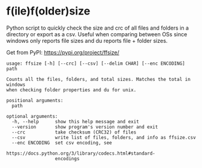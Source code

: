 # f(ile)f(older)size
Python script to quickly check the size and crc of all files and folders in a directory or export as a csv. Useful when comparing between OSs since windows only reports file sizes and du reports file + folder sizes.

Get from PyPI: https://pypi.org/project/ffsize/
```
usage: ffsize [-h] [--crc] [--csv] [--delim CHAR] [--enc ENCODING] path

Counts all the files, folders, and total sizes. Matches the total in windows
when checking folder properties and du for unix.

positional arguments:
  path

optional arguments:
  -h, --help      show this help message and exit
  --version       show program's version number and exit
  --crc           take checksum (CRC32) of files
  --csv           write list of files, folders, and info as ffsize.csv
  --enc ENCODING  set csv encoding, see
                  https://docs.python.org/3/library/codecs.html#standard-
                  encodings
```
